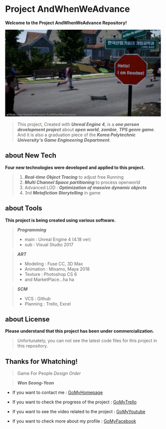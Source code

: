 Project AndWhenWeAdvance
=====

__Welcome to the Project AndWhenWeAdvance Repository!__

![helloImg](./Concept/Hello.PNG)

>This project, Created with ___Unreal Engine 4___, is a ___one person development project___ about  ___open world___, ___zombie___, ___TPS genre game___.
And it is also a graduation piece of the ___Korea Polytechnic University's Game Engineering Department___.


about New Tech
--------
__Four new technologies were developed and applied to this project.__
>1. ___Real-time Object Tracing___ to adjust free Running
>2. ___Multi Channel Space partitioning___ to process openworld
>3. Advanced LOD : ___Optimization of massive dynamic objects___
>4. 3rd ___Metafiction Storytelling___ in game

about Tools
-----
__This project is being created using various software.__

>___Programming___
>* main : Unreal Engine 4 (4.18 ver)
>* sub : Visual Studio 2017

>___ART___
>* Modeling  : Fuse CC, 3D Max 
>* Animation : Mixamo, Maya 2018
>* Texture   : Photoshop CS 6
>* and MarketPlace...ha ha

>___SCM___
>* VCS : Github
>* Planning : Trello, Excel

about License
--------
__Please understand that this project has been under commercialization.__
>Unfortunately, you can not see the latest code files for this project in this repository.


Thanks for Whatching!
-----
>Game For People _Design Order_

>___Won Seong-Yeon___


* If you want to contact me : [GoMyHomepage][1]

* If you want to check the progress of the project : [GoMyTrello][2]

* If you want to see the video related to the project : [GoMyYoutube][3]

* If you want to check more about my profile : [GoMyFacebook][4]

[1]:https://koreagamemaker.wixsite.com/gameforpeople
[2]:https://trello.com/b/oGRwlV5t/and-when-we-advance
[3]:https://www.youtube.com/channel%2FUCnvRbN5eIixfxbMmJyiskDw%3Fview_as%3Dsubscriber
[4]:https://www.facebook.com/KoreaGameMaker
